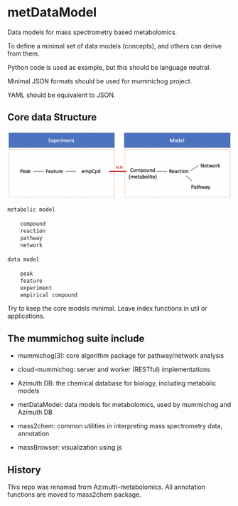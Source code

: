 # metDataModel

Data models for mass spectrometry based metabolomics.

To define a minimal set of data models (concepts), and others can derive from them.

Python code is used as example, but this should be language neutral.

Minimal JSON formats should be used for mummichog project.

YAML should be equivalent to JSON.


## Core data Structure

![Core data Structure](docs/datastru.png)

    metabolic model

        compound
        reaction
        pathway
        network

    data model
        
        peak
        feature
        experiment
        empirical compound

Try to keep the core models minimal. 
Leave index functions in util or applications.



## The mummichog suite include

* mummichog(3): core algorithm package for pathway/network analysis

* cloud-mummichog: server and worker (RESTful) implementations

* Azimuth DB: the chemical database for biology, including metabolic models

* metDataModel: data models for metabolomics, used by mummichog and Azimuth DB

* mass2chem: common utilities in interpreting mass spectrometry data, annotation

* massBrowser: visualization using js


## History

This repo was renamed from Azimuth-metabolomics. All annotation functions are moved to mass2chem package.